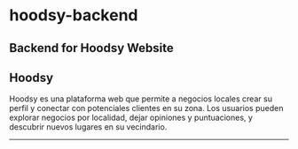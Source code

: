 # hoodsy-backend
Backend for Hoodsy Website
---
## Hoodsy

Hoodsy es una plataforma web que permite a negocios locales crear su perfil y conectar con potenciales clientes en su zona. Los usuarios pueden explorar negocios por localidad, dejar opiniones y puntuaciones, y descubrir nuevos lugares en su vecindario.

---

